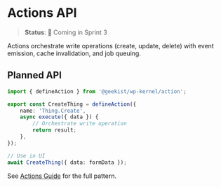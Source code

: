 # Actions API

> **Status**: 🚧 Coming in Sprint 3

Actions orchestrate write operations (create, update, delete) with event emission, cache invalidation, and job queuing.

## Planned API

```typescript
import { defineAction } from '@geekist/wp-kernel/action';

export const CreateThing = defineAction({
	name: 'Thing.Create',
	async execute({ data }) {
		// Orchestrate write operation
		return result;
	},
});

// Use in UI
await CreateThing({ data: formData });
```

See [Actions Guide](/guide/actions) for the full pattern.
